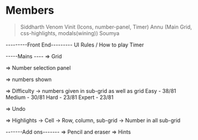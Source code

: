 # Members

> Siddharth
> Venom
> Vinit (Icons, number-panel, Timer)
> Annu (Main Grid, css-highlights, modals(wining))
> Soumya

---------Front End---------
UI
Rules / How to play
Timer

-----Mains ----
=> Grid

=> Number selection panel

=> numbers shown

=> Difficulty
-> numbers given in sub-grid as well as grid
Easy - 38/81
Medium - 30/81
Hard - 23/81
Expert - 23/81

=> Undo

=> Highlights
-> Cell
-> Row, column, sub-grid
-> Number in all sub-grid

-------Add ons-------
=> Pencil and eraser
=> Hints
